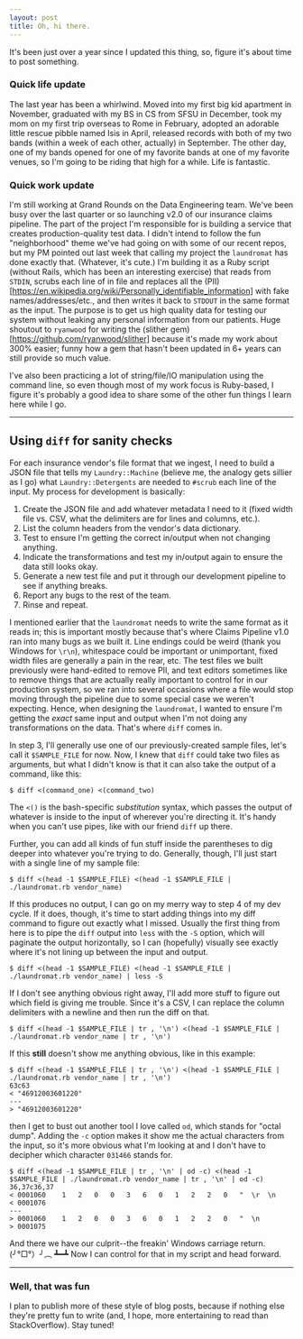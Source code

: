 ```yaml
---
layout: post
title: Oh, hi there.
---
```

It's been just over a year since I updated this thing, so, figure it's about time to post something.

### Quick life update
The last year has been a whirlwind. Moved into my first big kid apartment in November, graduated with my BS in CS from SFSU in December, took my mom on my first trip overseas to Rome in February, adopted an adorable little rescue pibble named Isis in April, released records with both of my two bands (within a week of each other, actually) in September. The other day, one of my bands opened for one of my favorite bands at one of my favorite venues, so I'm going to be riding that high for a while. Life is fantastic.

### Quick work update
I'm still working at Grand Rounds on the Data Engineering team. We've been busy over the last quarter or so launching v2.0 of our insurance claims pipeline. The part of the project I'm responsible for is building a service that creates production-quality test data. I didn't intend to follow the fun "neighborhood" theme we've had going on with some of our recent repos, but my PM pointed out last week that calling my project the `laundromat` has done exactly that. (Whatever, it's cute.) I'm building it as a Ruby script (without Rails, which has been an interesting exercise) that reads from `STDIN`, scrubs each line of in file and replaces all the (PII)[https://en.wikipedia.org/wiki/Personally_identifiable_information] with fake names/addresses/etc., and then writes it back to `STDOUT` in the same format as the input. The purpose is to get us high quality data for testing our system without leaking any personal information from our patients. Huge shoutout to `ryanwood` for writing the (slither gem)[https://github.com/ryanwood/slither] because it's made my work about 300% easier; funny how a gem that hasn't been updated in 6+ years can still provide so much value.

I've also been practicing a lot of string/file/IO manipulation using the command line, so even though most of my work focus is Ruby-based, I figure it's probably a good idea to share some of the other fun things I learn here while I go.

---

## Using `diff` for sanity checks

For each insurance vendor's file format that we ingest, I need to build a JSON file that tells my `Laundry::Machine` (believe me, the analogy gets sillier as I go) what `Laundry::Detergents` are needed to `#scrub` each line of the input. My process for development is basically:

1. Create the JSON file and add whatever metadata I need to it (fixed width file vs. CSV, what the delimiters are for lines and columns, etc.).
2. List the column headers from the vendor's data dictionary.
3. Test to ensure I'm getting the correct in/output when not changing anything.
4. Indicate the transformations and test my in/output again to ensure the data still looks okay.
5. Generate a new test file and put it through our development pipeline to see if anything breaks.
6. Report any bugs to the rest of the team.
7. Rinse and repeat.

I mentioned earlier that the `laundromat` needs to write the same format as it reads in; this is important mostly because that's where Claims Pipeline v1.0 ran into many bugs as we built it. Line endings could be weird (thank you Windows for `\r\n`), whitespace could be important or unimportant, fixed width files are generally a pain in the rear, etc. The test files we built previously were hand-edited to remove PII, and text editors sometimes like to remove things that are actually really important to control for in our production system, so we ran into several occasions where a file would stop moving through the pipeline due to some special case we weren't expecting. Hence, when designing the `laundromat`, I wanted to ensure I'm getting the _exact_ same input and output when I'm not doing any transformations on the data. That's where `diff` comes in.

In step 3, I'll generally use one of our previously-created sample files, let's call it `$SAMPLE_FILE` for now. Now, I knew that `diff` could take two files as arguments, but what I didn't know is that it can also take the output of a command, like this:

```
$ diff <(command_one) <(command_two)
```

The `<()` is the bash-specific _substitution_ syntax, which passes the output of whatever is inside to the input of wherever you're directing it. It's handy when you can't use pipes, like with our friend `diff` up there.

Further, you can add all kinds of fun stuff inside the parentheses to dig deeper into whatever you're trying to do. Generally, though, I'll just start with a single line of my sample file:

```
$ diff <(head -1 $SAMPLE_FILE) <(head -1 $SAMPLE_FILE | ./laundromat.rb vendor_name)
```

If this produces no output, I can go on my merry way to step 4 of my dev cycle. If it does, though, it's time to start adding things into my diff command to figure out exactly what I missed. Usually the first thing from here is to pipe the `diff` output into `less` with the `-S` option, which will paginate the output horizontally, so I can (hopefully) visually see exactly where it's not lining up between the input and output.

```
$ diff <(head -1 $SAMPLE_FILE) <(head -1 $SAMPLE_FILE | ./laundromat.rb vendor_name) | less -S
```

If I don't see anything obvious right away, I'll add more stuff to figure out which field is giving me trouble. Since it's a CSV, I can replace the column delimiters with a newline and then run the diff on that.

```
$ diff <(head -1 $SAMPLE_FILE | tr , '\n') <(head -1 $SAMPLE_FILE | ./laundromat.rb vendor_name | tr , '\n')
```

If this **still** doesn't show me anything obvious, like in this example:

```
$ diff <(head -1 $SAMPLE_FILE | tr , '\n') <(head -1 $SAMPLE_FILE | ./laundromat.rb vendor_name | tr , '\n')
63c63
< "46912003601220"
---
> "46912003601220"
```

then I get to bust out another tool I love called `od`, which stands for "octal dump". Adding the `-c` option makes it show me the actual characters from the input, so it's more obvious what I'm looking at and I don't have to decipher which character `031466` stands for.

```
$ diff <(head -1 $SAMPLE_FILE | tr , '\n' | od -c) <(head -1 $SAMPLE_FILE | ./laundromat.rb vendor_name | tr , '\n' | od -c)
36,37c36,37
< 0001060    1   2   0   0   3   6   0   1   2   2   0   "  \r  \n        
< 0001076
---
> 0001060    1   2   0   0   3   6   0   1   2   2   0   "  \n            
> 0001075
```

And there we have our culprit--the freakin' Windows carriage return. (╯°□°）╯︵ ┻━┻ Now I can control for that in my script and head forward.

---

### Well, that was fun

I plan to publish more of these style of blog posts, because if nothing else they're pretty fun to write (and, I hope, more entertaining to read than StackOverflow). Stay tuned!
